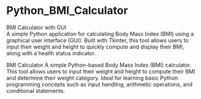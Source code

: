 # Python_BMI_Calculator
BMI Calculator with GUI  
A simple Python application for calculating Body Mass Index (BMI) using a graphical user interface (GUI). Built with Tkinter, this tool allows users to input their weight and height to quickly compute and display their BMI, along with a health status indicator.



 BMI Calculator
A simple Python-based Body Mass Index (BMI) calculator. This tool allows users to input their weight and height to compute their BMI and determine their weight category. Ideal for learning basic Python programming concepts such as input handling, arithmetic operations, and conditional statements.
